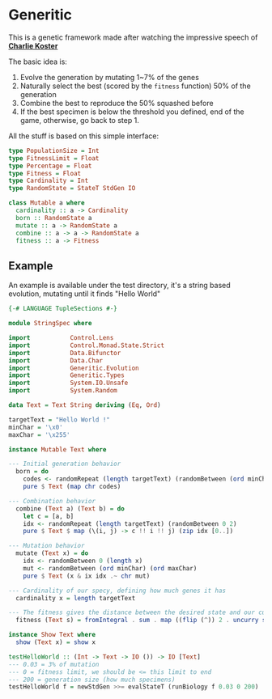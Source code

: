 # Generitic

This is a genetic framework made after watching the impressive speech of [**Charlie Koster**](https://www.infoq.com/presentations/genetic-algorithms)

The basic idea is:

1. Evolve the generation by mutating 1~7% of the genes
2. Naturally select the best (scored by the `fitness` function) 50% of the generation
3. Combine the best to reproduce the 50% squashed before
4. If the best specimen is below the threshold you defined, end of the game,
otherwise, go back to step 1.

All the stuff is based on this simple interface:

```haskell
type PopulationSize = Int
type FitnessLimit = Float
type Percentage = Float
type Fitness = Float
type Cardinality = Int
type RandomState = StateT StdGen IO

class Mutable a where
  cardinality :: a -> Cardinality
  born :: RandomState a
  mutate :: a -> RandomState a
  combine :: a -> a -> RandomState a
  fitness :: a -> Fitness
```

## Example

An example is available under the test directory, it's a string based evolution, mutating until it finds "Hello World"

```haskell
{-# LANGUAGE TupleSections #-}

module StringSpec where

import           Control.Lens
import           Control.Monad.State.Strict
import           Data.Bifunctor
import           Data.Char
import           Generitic.Evolution
import           Generitic.Types
import           System.IO.Unsafe
import           System.Random

data Text = Text String deriving (Eq, Ord)

targetText = "Hello World !"
minChar = '\x0'
maxChar = '\x255'

instance Mutable Text where

--- Initial generation behavior
  born = do
    codes <- randomRepeat (length targetText) (randomBetween (ord minChar) (ord maxChar))
    pure $ Text (map chr codes)

--- Combination behavior
  combine (Text a) (Text b) = do
    let c = [a, b]
    idx <- randomRepeat (length targetText) (randomBetween 0 2)
    pure $ Text $ map (\(i, j) -> c !! i !! j) (zip idx [0..])

--- Mutation behavior
  mutate (Text x) = do
    idx <- randomBetween 0 (length x)
    mut <- randomBetween (ord minChar) (ord maxChar)
    pure $ Text (x & ix idx .~ chr mut)

--- Cardinality of our specy, defining how much genes it has
  cardinality x = length targetText

--- The fitness gives the distance between the desired state and our current mutation
  fitness (Text s) = fromIntegral . sum . map ((flip (^)) 2 . uncurry subtract . bimap ord ord) $ zip s targetText

instance Show Text where
  show (Text x) = show x

testHelloWorld :: (Int -> Text -> IO ()) -> IO [Text]
--- 0.03 = 3% of mutation
--- 0 = fitness limit, we should be <= this limit to end
--- 200 = generation size (how much specimens)
testHelloWorld f = newStdGen >>= evalStateT (runBiology f 0.03 0 200)
```
